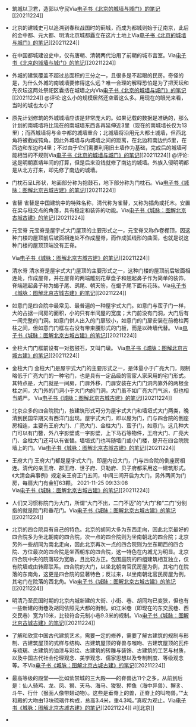 - 筑城以卫君，造郭以守民Via[电子书《北京的城墙与城门》的笔记](https://app.yinxiang.com/shard/s63/nl/13797828/f2b2771c-bf7f-4a6c-9f3a-cb38a64f061c/)[[20211224]] 
- 北京的建城史可以追溯到春秋战国时的蓟城，而成为都城则始于辽南京，此后的金中都、元大都、明清北京城都矗立在这片土地上Via[电子书《北京的城墙与城门》的笔记](https://app.yinxiang.com/shard/s63/nl/13797828/f2b2771c-bf7f-4a6c-9f3a-cb38a64f061c/)[[20211224]] 
- 在中国都城建设史中，仅有唐朝、清朝两代沿用了前朝的城市宫室。Via[电子书《北京的城墙与城门》的笔记](https://app.yinxiang.com/shard/s63/nl/13797828/f2b2771c-bf7f-4a6c-9f3a-cb38a64f061c/)[[20211224]] 
- 外城的建筑覆盖不超过总面积的三分之一，且很多是不起眼的民房。奇怪的是，为什么外城的南城墙要修得这么远？唯一合理的解释恐怕是为了把天坛和先农坛这两处祭祀区囊括在城墙之内Via[电子书《北京的城墙与城门》的笔记](https://app.yinxiang.com/shard/s63/nl/13797828/f2b2771c-bf7f-4a6c-9f3a-cb38a64f061c/)[[20211224]] @评论:这么小的规模居然还空着这么多。用现在的眼光来看，当时的城也太小了
- 原先计划修筑的外城城墙应该是非常庞大的。如果记载的数据是准确的，那么计划的南城墙将比现在的南城墙东西各再延伸近3里（现在的南城墙长仅为13里）；而西城墙将与金中都的城墙重合；北城墙将沿用元大都土城墙，但西北角将被截成钝角。因此外城墙与内城墙之间的距离，在北边和南边约5里，在西边和东边约4里；不过由于它们需要利用旧土墙作为基础，完成后的城墙可能相当的不规则Via[电子书《北京的城墙与城门》的笔记](https://app.yinxiang.com/shard/s63/nl/13797828/f2b2771c-bf7f-4a6c-9f3a-cb38a64f061c/)[[20211224]] @评论:这是明朝嘉靖年间的打算，但是后来没钱就修了南边的城墙。外族入侵明明都是从北方打来，却先修了南边的城墙。
- 门枕石呈L形状，地面部分称为抱鼓石，地下部分称为门枕石。Via[电子书《城脉：图解北京古城古建》的笔记](https://app.yinxiang.com/shard/s63/nl/13797828/4546c351-1165-4bf2-b26f-7e66ed11fe7e/)[[20211224]] 
- 雀替 雀替是中国建筑中的特殊名称，清代称为雀替，又称为插角或托木。安置在梁与柱交点的角落，具有稳定和装饰的功能。Via[电子书《城脉：图解北京古城古建》的笔记](https://app.yinxiang.com/shard/s63/nl/13797828/4546c351-1165-4bf2-b26f-7e66ed11fe7e/)[[20211224]] 
- 元宝脊 元宝脊是屋宇式大门屋顶的主要形式之一，元宝脊又称作卷棚顶，因这种门楼的屋顶前后坡面相连处不作成屋脊，而作成弧线形的曲面，也就是说这种门楼的屋顶顶端没有正脊。
              
   
  Via[电子书《城脉：图解北京古城古建》的笔记](https://app.yinxiang.com/shard/s63/nl/13797828/4546c351-1165-4bf2-b26f-7e66ed11fe7e/)[[20211224]] 
- 清水脊 清水脊是屋宇式大门屋顶的主要形式之一，这种门楼的屋顶前后坡面相连处，作成屋脊，并在屋脊的两端雕刻花草盘子和翘起鼻子作为简单的装饰，脊端翘起鼻子称为蝎子尾、鸱尾、朝天笏，在蝎子尾下面有花砖。Via[电子书《城脉：图解北京古城古建》的笔记](https://app.yinxiang.com/shard/s63/nl/13797828/4546c351-1165-4bf2-b26f-7e66ed11fe7e/)[[20211224]] 
- 如意门是四合院中最常见、最普遍的一种屋宇式大门。如意门与蛮子门一样，大的占据一间房的面积，小的只有半间屋的宽度；大门前没有门洞，大门后有一间完整的门洞。如意门供人出入的门扉较小，如意门的门扉安装在前檐柱两柱之间，但如意门门框左右没有带束腰形式的门板，而是以砖墙代替。
  Via[电子书《城脉：图解北京古城古建》的笔记](https://app.yinxiang.com/shard/s63/nl/13797828/4546c351-1165-4bf2-b26f-7e66ed11fe7e/)[[20211224]] 
- 金柱大门门框前设有一对抱鼓石，又叫门墩。
  Via[电子书《城脉：图解北京古城古建》的笔记](https://app.yinxiang.com/shard/s63/nl/13797828/4546c351-1165-4bf2-b26f-7e66ed11fe7e/)[[20211224]] 
- 金柱大门
  金柱大门是屋宇式大门的主要形式之一，是体量小于广亮大门，规制略低于广亮大门的一种宅门，也是具有一定品级的官宦人家采用的宅门形式。其特点是，大门就是一间房，门扉外移，门扉安装在大门门洞内靠外的两根金柱之间，大门外的门洞小于大门内的门洞，大门虽不如广亮大门气派，但也相当威严。
  Via[电子书《城脉：图解北京古城古建》的笔记](https://app.yinxiang.com/shard/s63/nl/13797828/4546c351-1165-4bf2-b26f-7e66ed11fe7e/)[[20211224]] 
- 北京众多的四合院院门，按建筑形式可分为屋宇式大门和墙垣式大门两类，晚清到民国早期又有西洋门出现。屋宇式大门，即以屋为门，门与四合院的倒座房相连，主要有王府大门、广亮大门、金柱大门、蛮子门，如意门。这几种大门可以有门簪，外八字影壁或一字影壁，上下马石等物件，王府大门、广亮大门、金柱大门还可以有雀替。墙垣式门也叫随墙门或小门楼，是开在四合院院墙上的门。Via[电子书《城脉：图解北京古城古建》的笔记](https://app.yinxiang.com/shard/s63/nl/13797828/4546c351-1165-4bf2-b26f-7e66ed11fe7e/)[[20211224]] 
- 王府大门
  王府大门都是屋宇式大门，即屋内设大门，门与四合院的倒座房相连。清代的亲王府、郡王府、世子府、贝勒府、贝子府都采用这一建筑形式。《大清会典事例》规定亲王府正门五间，中间三间开启为大门，另外两间为门房，每扇大门有金钉63颗。
              2021-11-25 09:33:08         
  Via[电子书《城脉：图解北京古城古建》的笔记](https://app.yinxiang.com/shard/s63/nl/13797828/4546c351-1165-4bf2-b26f-7e66ed11fe7e/)[[20211224]] 
- 人们又习惯称院门为大门，所谓“大门不出，二门不迈”的“大门”和“二门”分别指的就是院门和垂花门。Via[电子书《城脉：图解北京古城古建》的笔记](https://app.yinxiang.com/shard/s63/nl/13797828/4546c351-1165-4bf2-b26f-7e66ed11fe7e/)[[20211224]] 
- 北京的四合院具有自己的特色。北京的胡同大多为东西走向，因此北京最好的四合院多为坐北朝南的四合院，次一点的四合院则为坐南朝北的四合院；北京另外一些胡同为南北走向，因此北京再次一点的四合院则为坐东朝西的四合院、方位最次的四合院是坐西朝东的四合院，这一特色在内城尤为明显。北京四合院中央的院落较为宽敞，且比较方正。包围庭院的四组建筑相互独立，仅有院墙或由转廊联系。四合院的大门，以坐北朝南官民房屋为例，其宅门在院落的东南角，这更是四合院的显著特色；反过来，以坐南朝北官民房屋为例，其宅门在院落的西北角。Via[电子书《城脉：图解北京古城古建》的笔记](https://app.yinxiang.com/shard/s63/nl/13797828/4546c351-1165-4bf2-b26f-7e66ed11fe7e/)[[20211224]] 
- 明清乃至民国时期的北京内城新建的大街、小街、巷、胡同均已变狭，但也有一些新建的街巷及胡同依照元大都的街制，如江米巷（即现在的东交民巷、西交民巷）宽为10米，比较符合元制小巷9.3米的规制。Via[电子书《城脉：图解北京古城古建》的笔记](https://app.yinxiang.com/shard/s63/nl/13797828/4546c351-1165-4bf2-b26f-7e66ed11fe7e/)[[20211224]] 
- 了解和欣赏中国古代建筑艺术，需要一定的修养，需要了解古建筑的规制与形制、古建筑屋顶的式样与结构、古建筑屋顶的脊兽与嗤吻、古建筑屋顶的瓦件与琉璃、古建筑的油漆与彩绘、古建筑的砖雕与装饰、古建筑的工艺与材质，以及中国古代社会伦理观念、美学观念、儒家思想以及专制制度、等级观念等。不Via[电子书《城脉：图解北京古城古建》的笔记](https://app.yinxiang.com/shard/s63/nl/13797828/4546c351-1165-4bf2-b26f-7e66ed11fe7e/)[[20211224]] 
- 最高等级的殿堂——比如紫禁城的三大殿——的脊兽达11个之多，从前到后是：仙人骑鸡、龙、凤、狮、天马、海马、狻猊、押鱼（海中异兽）、獬豸、斗牛、行什（猴面人像带翅动物）。这些是垂脊上的兽，正脊上的叫吻兽。”“太和殿的大吻由13块琉璃件构成，总高3.4米，重4.3吨。”真叹为观止。Via[电子书《城脉：图解北京古城古建》的笔记](https://app.yinxiang.com/shard/s63/nl/13797828/4546c351-1165-4bf2-b26f-7e66ed11fe7e/)[[20211224]] #[[北京]]
- 
